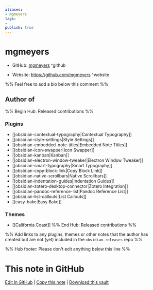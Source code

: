 ```yaml
---
aliases:
- mgmeyers
tags:
- 
publish: true
---
```


# mgmeyers

- GitHub: [mgmeyers](https://github.com/mgmeyers/) ^github
<!-- - Discord: `@` ^discord-->
- Website: <https://github.com/mgmeyers> ^website
<!-- - [[Publish sites|Publish site]]: <https://> ^publish-->

%% Feel free to add a bio below this comment %%


## Author of

%% Begin Hub: Released contributions %%
### Plugins
- [[obsidian-contextual-typography|Contextual Typography]]
- [[obsidian-style-settings|Style Settings]]
- [[obsidian-embedded-note-titles|Embedded Note Titles]]
- [[obsidian-icon-swapper|Icon Swapper]]
- [[obsidian-kanban|Kanban]]
- [[obsidian-electron-window-tweaker|Electron Window Tweaker]]
- [[obsidian-smart-typography|Smart Typography]]
- [[obsidian-copy-block-link|Copy Block Link]]
- [[obsidian-native-scrollbars|Native Scrollbars]]
- [[obsidian-indentation-guides|Indentation Guides]]
- [[obsidian-zotero-desktop-connector|Zotero Integration]]
- [[obsidian-pandoc-reference-list|Pandoc Reference List]]
- [[obsidian-list-callouts|List Callouts]]
- [[easy-bake|Easy Bake]]

### Themes
- [[California Coast]]
%% End Hub: Released contributions %%

%% Add links to any plugins, themes or other notes that the author has created but are not (yet) included in the `obsidian-releases` repo %%

<!--
### Unlisted plugins
-->

<!--
### Others
-->

<!--
## Sponsor this author
-->

<!-- - [[GitHub sponsors]]: [Sponsor @mgmeyers on GitHub Sponsors](https://github.com/sponsors/mgmeyers) ^github-sponsor-->
<!-- - [[Buy me a coffee]]: <https://> ^buy-me-a-coffee-->
<!-- - [[PayPal]]: <https://> ^paypal-->
<!-- - [[Patreon]]: <https://> ^patreon-->

<!--
## Follow this author
-->

<!-- - [[YouTube Channels|On YouTube]]: <https://> ^youtube-->
<!-- - Twitter: <https://> ^twitter-->
<!-- - ... -->

%% Hub footer: Please don't edit anything below this line %%

# This note in GitHub

<span class="git-footer">[Edit In GitHub](https://github.dev/obsidian-community/obsidian-hub/blob/main/01%20-%20Community/People/mgmeyers.md "git-hub-edit-note") | [Copy this note](https://raw.githubusercontent.com/obsidian-community/obsidian-hub/main/01%20-%20Community/People/mgmeyers.md "git-hub-copy-note") | [Download this vault](https://github.com/obsidian-community/obsidian-hub/archive/refs/heads/main.zip "git-hub-download-vault") </span>
